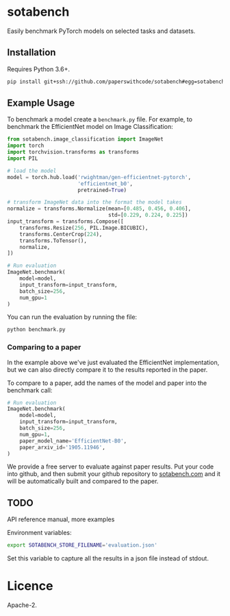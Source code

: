 # sotabench

Easily benchmark PyTorch models on selected tasks and datasets.

## Installation

Requires Python 3.6+. 

```bash
pip install git+ssh://github.com/paperswithcode/sotabench#egg=sotabench
```

## Example Usage

To benchmark a model create a `benchmark.py` file. For example, to benchmark the EfficientNet model on Image Classification: 

```python
from sotabench.image_classification import ImageNet
import torch
import torchvision.transforms as transforms
import PIL

# load the model
model = torch.hub.load('rwightman/gen-efficientnet-pytorch', 
                       'efficientnet_b0', 
                       pretrained=True)

# transform ImageNet data into the format the model takes
normalize = transforms.Normalize(mean=[0.485, 0.456, 0.406], 
                                 std=[0.229, 0.224, 0.225])
input_transform = transforms.Compose([
    transforms.Resize(256, PIL.Image.BICUBIC),
    transforms.CenterCrop(224),
    transforms.ToTensor(),
    normalize,
])

# Run evaluation
ImageNet.benchmark(
    model=model,
    input_transform=input_transform,
    batch_size=256,
    num_gpu=1
)

```

You can run the evaluation by running the file:

```bash
python benchmark.py
```

### Comparing to a paper

In the example above we've just evaluated the EfficientNet implementation, but we can also directly compare it to the results reported in the paper. 

To compare to a paper, add the names of the model and paper into the benchmark call:

```python
# Run evaluation
ImageNet.benchmark(
    model=model,
    input_transform=input_transform,
    batch_size=256,
    num_gpu=1,
    paper_model_name='EfficientNet-B0',
    paper_arxiv_id='1905.11946',
)
```

We provide a free server to evaluate against paper results. Put your code into github, and then submit your github
repository to [sotabench.com](https://sotabench.com) and it will be automatically built and compared to the paper. 

## TODO

API reference manual, more examples

Environment variables:

```bash
export SOTABENCH_STORE_FILENAME='evaluation.json'
```

Set this variable to capture all the results in a json file instead of stdout. 

# Licence

Apache-2. 
